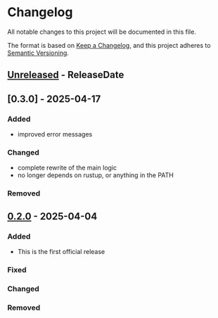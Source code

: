 
# Changelog

All notable changes to this project will be documented in this file.

The format is based on [Keep a Changelog](https://keepachangelog.com/en/1.1.0/),
and this project adheres to [Semantic Versioning](https://semver.org/spec/v2.0.0.html).

<!-- next-header -->

## [Unreleased] - ReleaseDate
  
## [0.3.0] - 2025-04-17

### Added
  - improved error messages

### Changed
  - complete rewrite of the main logic
  - no longer depends on rustup, or anything in the PATH

### Removed

## [0.2.0] - 2025-04-04

### Added
  - This is the first official release

### Fixed

### Changed

### Removed

<!-- next-url -->
[Unreleased]: https://github.com/assert-rs/predicates-rs/compare/v0.3.0...HEAD
[unreleased]: https://github.com/Certora/cvlr/compare/v0.2.0...v0.3.0
[0.2.0]: https://github.com/Certora/cvlr/releases/tag/v0.2.0